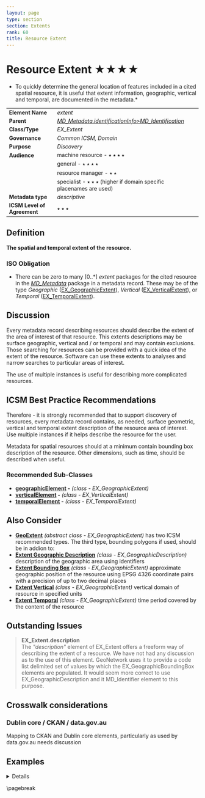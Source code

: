 ```yaml
---
layout: page
type: section
section: Extents
rank: 60
title: Resource Extent
---
```

# Resource Extent ★★★★
* To quickly determine the general location of features included in a cited spatial resource, it is useful that extent information, geographic, vertical and temporal, are documented in the metadata.*

| | |
| --- | --- |
| **Element Name** | *extent* |
| **Parent** | *[MD_Metadata.identificationInfo>MD_Identification](./class-MD_Identification)* |
| **Class/Type** | *EX_Extent* |
| **Governance** | *Common ICSM, Domain* |
| **Purpose** | *Discovery* |
| **Audience** | machine resource - ⭑ ⭑ ⭑ ⭑ |
| | general - ⭑ ⭑ ⭑ ⭑ |
| | resource manager - ⭑ ⭑ |
| | specialist - ⭑ ⭑ ⭑ (higher if domain specific placenames are used) |
| **Metadata type** | *descriptive* |
| **ICSM Level of Agreement** | ⭑ ⭑ ⭑ |

## Definition
**The spatial and temporal extent of the resource.**

### ISO Obligation
- There can be zero to many [0..\*] *extent* packages for the cited resource in the *[MD_Metadata](./class-MD_Metadata)* package in a metadata record. These may be of the type *Geographic* ([EX_GeographicExtent](./GeographicExtent)), *Vertical* ([EX_VerticalExtent](./VerticalExtent)), or *Temporal* ([EX_TemporalExtent](./TemporalExtents)).

## Discussion
Every metadata record describing resources should describe the extent of the area of interest of that resource. This extents descriptions may be surface geographic, vertical and / or temporal and may contain exclusions. Those searching for resources can be provided with a quick idea of the extent of the resource. Software can use these extents to analyses and narrow searches to particular areas of interest. 

The use of multiple instances is useful for describing more complicated resources.

## ICSM Best Practice Recommendations

Therefore - it is strongly recommended that to support discovery of resources, every metadata record contains, as needed, surface geometric, vertical and temporal extent description of the resource area of interest. Use multiple instances if it helps describe the resource for the user.

Metadata for spatial resources should at a minimum contain bounding box description of the resource. Other dimensions, such as time, should be described when useful. 

### Recommended Sub-Classes
* **[geographicElement](./GeographicExtent) -** *(class - EX_GeographicExtent)*
* **[verticalElement](./VerticalExtent) -** *(class - EX_VerticalExtent)*
* **[temporalElement](./TemporalExtents) -** *(class - EX_TemporalExtent)*

## Also Consider 
- **[GeoExtent](./GeographicExtent)** *(abstract class - EX_GeographicExtent)* has two ICSM recommended types. The third type, bounding polygons if used, should be in addion to:
 - **[Extent Geographic Description](./ExtentGeographicDescription)** *(class - EX_GeographicDescription)* description of the geographic area using identifiers
 - **[Extent Bounding Box](./ExtentBoundingBox)** *(class - EX_GeographicExtent)* approximate geographic position of the resource using EPSG 4326 coordinate pairs with a precision of up to two decimal places
- **[Extent Vertical](./VerticalExtent)** *(class - EX_GeographicExtent)* vertical domain of resource in specified units
- **[Extent Temporal](./TemporalExtents)** *(class - EX_GeographicExtent)* time period covered by the content of the resource

## Outstanding Issues
> **EX_Extent.description**  
The *"description"* element of EX_Extent offers a freeform way of describing the extent of a resource. We have not had any discussion as to the use of this element. GeoNetwork uses it to provide a code list delimited set of values by which the EX_GeographicBoundingBox elements are populated. It would seem more correct to use EX_GeographicDescription and it MD_Identifier element to this purpose.

## Crosswalk considerations

### Dublin core / CKAN / data.gov.au 
Mapping to CKAN and Dublin core elements, particularly as used by data.gov.au needs discussion

## Examples

<details>

\pagebreak

### UML diagrams
Recommended elements highlighted in yellow

![Extent](../images/ResourceExtentUML.png)

</details>

\pagebreak

